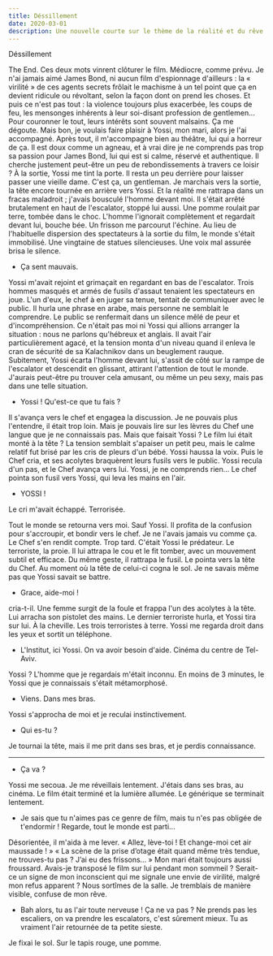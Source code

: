 ```yaml
---
title: Déssillement
date: 2020-03-01
description: Une nouvelle courte sur le thème de la réalité et du rêve.
---
```


Déssillement

The End.
Ces deux mots vinrent clôturer le film. Médiocre, comme prévu. Je n'ai jamais aimé James Bond, ni
aucun film d'espionnage d'ailleurs : la « virilité » de ces agents secrets frôlait le machisme à un tel point
que ça en devient ridicule ou révoltant, selon la façon dont on prend les choses. Et puis ce n'est pas
tout : la violence toujours plus exacerbée, les coups de feu, les mensonges inhérents à leur soi-disant
profession de gentlemen... Pour couronner le tout, leurs intérêts sont souvent malsains. Ça me
dégoute. Mais bon, je voulais faire plaisir à Yossi, mon mari, alors je l'ai accompagné. Après tout, il
m'accompagne bien au théâtre, lui qui a horreur de ça. Il est doux comme un agneau, et à vrai dire je
ne comprends pas trop sa passion pour James Bond, lui qui est si calme, réservé et authentique. Il
cherche justement peut-être un peu de rebondissements à travers ce loisir ?
À la sortie, Yossi me tint la porte. Il resta un peu derrière pour laisser passer une vieille dame. C'est ça,
un gentleman.
Je marchais vers la sortie, la tête encore tournée en arrière vers Yossi. Et la réalité me rattrapa dans
un fracas maladroit ; j'avais bousculé l'homme devant moi. Il s'était arrêté brutalement en haut de
l'escalator, stoppé lui aussi. Une pomme roulait par terre, tombée dans le choc. L'homme l'ignorait
complètement et regardait devant lui, bouche bée.
Un frisson me parcourut l'échine. Au lieu de l'habituelle dispersion des spectateurs à la sortie du film,
le monde s'était immobilisé. Une vingtaine de statues silencieuses.
Une voix mal assurée brisa le silence.

- Ça sent mauvais.

Yossi m'avait rejoint et grimaçait en
regardant en bas de l'escalator. Trois hommes masqués et armés de fusils d'assaut tenaient les
spectateurs en joue. L'un d'eux, le chef à en juger sa tenue, tentait de communiquer avec le public. Il
hurla une phrase en arabe, mais personne ne semblait le comprendre. Le public se renfermait dans un
silence mêlé de peur et d'incompréhension. Ce n'était pas moi ni Yossi qui allions arranger la situation :
nous ne parlons qu'hébreux et anglais. Il avait l'air particulièrement agacé, et la tension monta d'un
niveau quand il enleva le cran de sécurité de sa Kalachnikov dans un beuglement rauque.
Subitement, Yossi écarta l'homme devant lui, s'assit de côté sur la rampe de l'escalator et descendit
en glissant, attirant l'attention de tout le monde. J'aurais peut-être pu trouver cela amusant, ou même
un peu sexy, mais pas dans une telle situation.

- Yossi ! Qu'est-ce que tu fais ?

Il s'avança vers le chef et engagea la discussion. Je ne pouvais plus l'entendre, il était trop loin. Mais je
pouvais lire sur les lèvres du Chef une langue que je ne connaissais pas. Mais que faisait Yossi ? Le film
lui était monté à la tête ? La tension semblait s'apaiser un petit peu, mais le calme relatif fut brisé par
les cris de pleurs d'un bébé. Yossi haussa la voix. Puis le Chef cria, et ses acolytes braquèrent leurs fusils
vers le public. Yossi recula d'un pas, et le Chef avança vers lui.
Yossi, je ne comprends rien...
Le chef pointa son fusil vers Yossi, qui leva les mains en l'air.

- YOSSI !

Le cri m'avait échappé. Terrorisée.

Tout le monde se retourna vers moi. Sauf Yossi. Il profita de la confusion pour s'accroupir, et bondir
vers le chef. Je ne l'avais jamais vu comme ça. Le Chef s'en rendit compte. Trop tard. C'était Yossi le
prédateur. Le terroriste, la proie. Il lui attrapa le cou et le fit tomber, avec un mouvement subtil et
efficace. Du même geste, il rattrapa le fusil. Le pointa vers la tête du Chef. Au moment où la tête de
celui-ci cogna le sol.
Je ne savais même pas que Yossi savait se battre.

- Grace, aide-moi !

cria-t-il.
Une femme surgit de la foule et frappa l'un des acolytes à la tête. Lui arracha son pistolet des mains.
Le dernier terroriste hurla, et Yossi tira sur lui. À la cheville.
Les trois terroristes à terre.
Yossi me regarda droit dans les yeux et sortit un téléphone.

- L'Institut, ici Yossi. On va avoir besoin d'aide. Cinéma du centre de Tel-Aviv.

Yossi ? L'homme que je regardais m'était inconnu. En moins de 3 minutes, le Yossi que je connaissais
s'était métamorphosé.

- Viens. Dans mes bras.

Yossi s'approcha de moi et je reculai instinctivement.

- Qui es-tu ?

Je tournai la tête, mais il me prit dans ses bras, et je perdis connaissance.

---

- Ça va ?

Yossi me secoua. Je me réveillais lentement.
J'étais dans ses bras, au cinéma. Le film était terminé et la lumière allumée. Le générique se terminait
lentement.

- Je sais que tu n'aimes pas ce genre de film, mais tu n'es pas obligée de t'endormir ! Regarde, tout le
  monde est parti...

Désorientée, il m'aida à me lever.
« Allez, lève-toi ! Et change-moi cet air maussade ! »
« La scène de la prise d’otage était quand même très tendue, ne trouves-tu pas ? J’ai eu des frissons... »
Mon mari était toujours aussi froussard. Avais-je transposé le film sur lui pendant mon sommeil ?
Serait-ce un signe de mon inconscient qui me signale une envie de virilité, malgré mon refus apparent ?
Nous sortîmes de la salle. Je tremblais de manière visible, confuse de mon rêve.

- Bah alors, tu as l'air toute nerveuse ! Ça ne va pas ? Ne prends pas les escaliers, on va prendre les
  escalators, c'est sûrement mieux. Tu as vraiment l'air retournée de ta petite sieste.

Je fixai le sol.
Sur le tapis rouge, une pomme.
